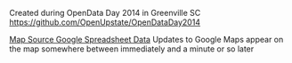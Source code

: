 Created during OpenData Day 2014 in Greenville SC
https://github.com/OpenUpstate/OpenDataDay2014

[Map Source Google Spreadsheet Data](http://joinopenworks.com/r/wifi)
Updates to Google Maps appear on the map somewhere between immediately and a minute or so later
